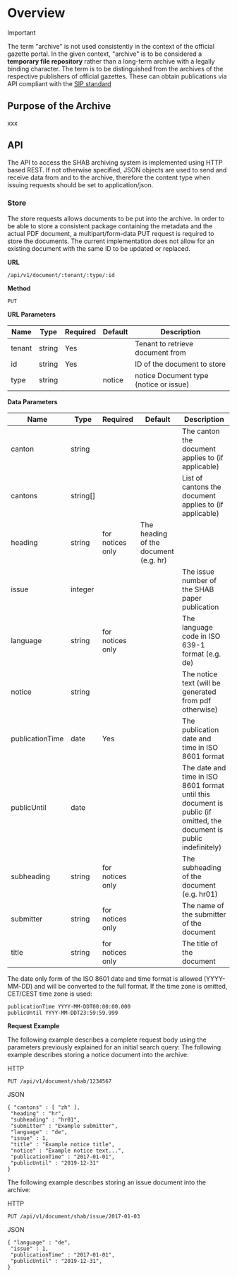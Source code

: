 # Overview
> [!IMPORTANT]
> The term "archive" is not used consistently in the context of the official gazette portal. In the given context, "archive" is to be considered a **temporary file repository** rather than a long-term archive with a legally binding character. The term is to be distinguished from the archives of the respective publishers of official gazettes. These can obtain publications via API compliant with the [SIP standard](https://www.ech.ch/de/ech/ech-0160/1.0)

## Purpose of the Archive
xxx

## API
The API to access the SHAB archiving system is implemented using HTTP based REST. If not otherwise
specified, JSON objects are used to send and receive data from and to the archive, therefore the content
type when issuing requests should be set to application/json.

### Store

The store requests allows documents to be put into the archive. In order to be able to store a consistent
package containing the metadata and the actual PDF document, a multipart/form-data PUT request is
required to store the documents. The current implementation does not allow for an existing document with
the same ID to be updated or replaced.

**URL**
```
/api/v1/document/:tenant/:type/:id
```

**Method**
```
PUT
```
**URL Parameters**

| Name | Type | Required | Default | Description |
|------|------|----------|---------|-------------|
| tenant | string | Yes | | Tenant to retrieve document from |
| id | string | Yes | | ID of the document to store |
| type | string | | notice | notice Document type (notice or issue) |

**Data Parameters**

| Name | Type | Required | Default | Description |
|---|---|---|---|---|
| canton | string | | | The canton the document applies to (if applicable) |
| cantons | string[] | ||List of cantons the document applies to (if applicable) |
| heading | string | for notices only | The heading of the document (e.g. hr) |
| issue | integer | || The issue number of the SHAB paper publication |
| language | string | for notices only ||The language code in ISO 639-1 format (e.g. de)|
|notice | string ||| The notice text (will be generated from pdf otherwise)|
|publicationTime | date |Yes|| The publication date and time in ISO 8601 format|
| publicUntil | date | || The date and time in ISO 8601 format until this document  is public (if omitted, the document is public indefinitely)|
| subheading | string | for notices only|| The subheading of the document (e.g. hr01)|
|submitter | string | for notices only | | The name of the submitter of the document|
| title | string | for notices only || The title of the document |

The date only form of the ISO 8601 date and time format is allowed (YYYY-MM-DD) and will be
converted to the full format. If the time zone is omitted, CET/CEST time zone is used:
```
publicationTime YYYY-MM-DDT00:00:00.000
publicUntil YYYY-MM-DDT23:59:59.999
```

**Request Example**

The following example describes a complete request body using the parameters previously explained 
for an initial search query: 
The following example describes storing a notice document into the archive:

HTTP
```
PUT /api/v1/document/shab/1234567 
```
JSON
```
{ "cantons" : [ "zh" ], 
 "heading" : "hr", 
 "subheading" : "hr01", 
 "submitter" : "Example submitter", 
 "language" : "de", 
 "issue" : 1, 
 "title" : "Example notice title", 
 "notice" : "Example notice text...", 
 "publicationTime" : "2017-01-01", 
 "publicUntil" : "2019-12-31" 
}
```

The following example describes storing an issue document into the archive: 

HTTP 
```
PUT /api/v1/document/shab/issue/2017-01-03
```
JSON
```
{ "language" : "de", 
 "issue" : 1, 
 "publicationTime" : "2017-01-01", 
 "publicUntil" : "2019-12-31", 
}
```
